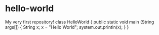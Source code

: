 # hello-world
My very first repository!
class HelloWorld {
  public static void main (String args[]) {
  String x;
    x = "Hello World";
    system.out.println(x);
    }
  }
